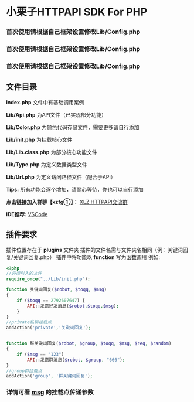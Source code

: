 # 小栗子HTTPAPI SDK For PHP

### 首次使用请根据自己框架设置修改**Lib/Config.php**

### 首次使用请根据自己框架设置修改**Lib/Config.php**

### 首次使用请根据自己框架设置修改**Lib/Config.php**

## 文件目录

**index.php** 文件中有基础调用案例

**Lib/Api.php** 为API文件（已实现部分功能）

**Lib/Color.php** 为颜色代码存储文件，需要更多请自行添加

**Lib/init.php** 为挂载核心文件

**Lib/Lib.class.php** 为部分核心功能文件

**Lib/Type.php** 为定义数据类型文件

**Lib/Url.php** 为定义访问路径文件（配合于API）

**Tips:** 所有功能会逐个增加，请耐心等待，你也可以自行添加

**点击链接加入群聊【xzfg①】：** [XLZ HTTPAPI交流群](https://jq.qq.com/?_wv=1027&k=zO0diIft)

**IDE推荐:** [VSCode](https://code.visualstudio.com/)

## 插件要求
插件位置存在于 **plugins** 文件夹
插件的文件名需与文件夹名相同（例：关键词回复/关键词回复.php）
插件中将功能以 **function** 写为函数调用
例如:
```php
<?php
//必须引入的文件
require_once("../Lib/init.php");

function 关键词回复($robot, $toqq, $msg)
{
    if ($toqq == 2792607647) {
        API::发送好友消息($robot,$toqq,$msg);
    }
}
//private私聊挂载点
addAction('private','关键词回复');


function 群关键词回复($robot, $group, $toqq, $msg, $req, $random)
{
    if ($msg == "123")
        API::发送群消息($robot, $group, "666");
}
//group群挂载点
addAction('group', '群关键词回复');
```
### 详情可看 [msg](./blob/master/msg/index.php) 的挂载点传递参数
